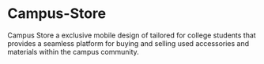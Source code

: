 # Campus-Store
Campus Store a exclusive mobile design of  tailored for college students that provides a seamless platform for buying and selling used accessories and materials within the campus community.
